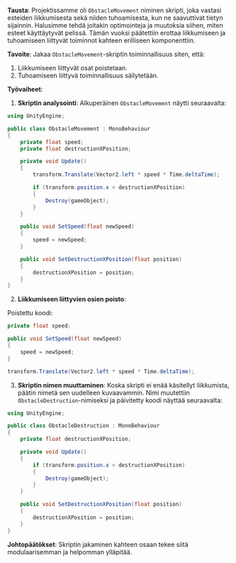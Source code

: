
**Tausta**:
Projektissamme oli `ObstacleMovement` niminen skripti, joka vastasi esteiden liikkumisesta sekä niiden tuhoamisesta, kun ne saavuttivat tietyn sijainnin. Halusimme tehdä joitakin optimointeja ja muutoksia siihen, miten esteet käyttäytyvät pelissä. Tämän vuoksi päätettiin erottaa liikkumiseen ja tuhoamiseen liittyvät toiminnot kahteen erilliseen komponenttiin.

**Tavoite**:
Jakaa `ObstacleMovement`-skriptin toiminnallisuus siten, että:
1. Liikkumiseen liittyvät osat poistetaan.
2. Tuhoamiseen liittyvä toiminnallisuus säilytetään.

**Työvaiheet**:

1. **Skriptin analysointi**:
   Alkuperäinen `ObstacleMovement` näytti seuraavalta:
```csharp
using UnityEngine;

public class ObstacleMovement : MonoBehaviour
{
    private float speed;
    private float destructionXPosition;

    private void Update()
    {
        transform.Translate(Vector2.left * speed * Time.deltaTime);

        if (transform.position.x < destructionXPosition)
        {
            Destroy(gameObject);
        }
    }

    public void SetSpeed(float newSpeed)
    {
        speed = newSpeed;
    }

    public void SetDestructionXPosition(float position)
    {
        destructionXPosition = position;
    }
}
```

2. **Liikkumiseen liittyvien osien poisto**:
   
Poistettu koodi:
```csharp
private float speed;

public void SetSpeed(float newSpeed)
{
    speed = newSpeed;
}

transform.Translate(Vector2.left * speed * Time.deltaTime);
```

3. **Skriptin nimen muuttaminen**:
   Koska skripti ei enää käsitellyt liikkumista, päätin nimetä sen uudelleen kuvaavammin. Nimi muutettiin `ObstacleDestruction`-nimiseksi ja päivitetty koodi näyttää seuraavalta:
```csharp
using UnityEngine;

public class ObstacleDestruction : MonoBehaviour
{
    private float destructionXPosition;

    private void Update()
    {
        if (transform.position.x < destructionXPosition)
        {
            Destroy(gameObject);
        }
    }

    public void SetDestructionXPosition(float position)
    {
        destructionXPosition = position;
    }
}
```

**Johtopäätökset**:
Skriptin jakaminen kahteen osaan tekee siitä modulaarisemman ja helpomman ylläpitää.